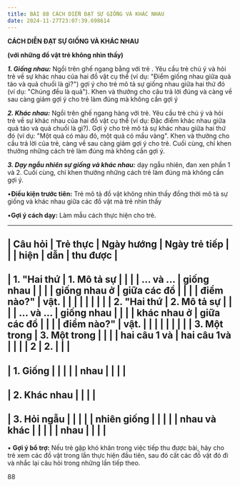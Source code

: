 ```yaml
---
title: BÀI 88 CÁCH DIỄN ĐẠT SỰ GIỐNG VÀ KHÁC NHAU
date: 2024-11-27T23:07:39.698614
---
```


**CÁCH DIỄN ĐẠT SỰ GIỐNG VÀ KHÁC NHAU**

**(với những đồ vật trẻ không nhìn thấy)**

***1. Giống nhau:*** Ngồi trên ghế ngang bằng với trẻ . Yêu cầu trẻ
chú ý và hỏi trẻ về sự khác nhau của hai đồ vật cụ thể (ví dụ: "Điểm
giống nhau giữa quả táo và quả chuối là gì?") gợi ý cho trẻ mô tả sự
giống nhau giữa hai thứ đó (ví dụ: "Chúng đều là quả"). Khen và thưởng
cho câu trả lời đúng và càng về sau càng giảm gợi ý cho trẻ làm đúng
mà không cần gợi ý

***2. Khác nhau:*** Ngồi trên ghế ngang hàng với trẻ. Yêu cầu trẻ chú
ý và hỏi trẻ về sự khác nhau của hai đồ vật cụ thể (ví dụ: Đặc điểm
khác nhau giữa quả táo và quả chuối là gì?). Gợi ý cho trẻ mô tả sự
khác nhau giữa hai thứ đó (ví dụ: "Một quả có màu đỏ, một quả có mầu
vàng". Khen và thưởng cho cầu trả lời của trẻ, càng về sau càng giảm
gợi ý cho trẻ. Cuối cùng, chỉ khen thưởng những cách trẻ làm đúng mà
không cần gợi ý.

***3. Dạy ngẫu nhiên sự giống và khác nhau:*** dạy ngẫu nhiên, đan xen
phần 1 và 2. Cuối cùng, chỉ khen thưởng những cách trẻ làm đúng mà
không cần gợi ý.

•**Điều kiện trước tiên:** Trẻ mô tả đồ vật không nhìn thấy đồng thời
mô tả sự giống và khác nhau giữa các đồ vật mà trẻ nhìn thấy

•**Gợi ý cách dạy:** Làm mẫu cách thực hiện cho trẻ.

-------------------------------------------------------------------------
| **Câu hỏi**     | **Trẻ thực      | **Ngày hướng  | **Ngày trẻ tiếp |
|                 | hiện**          | dẫn**         | thu được**      |
-------------------------------------------------------------------------
| **1. "Hai thứ | **1. Mô tả sự |                 |                 |
| ... và ...    | giống nhau    |                 |                 |
| giống nhau ở  | giữa các đồ   |                 |                 |
| điểm nào?"**  | vật.**        |                 |                 |
|               |               |                 |                 |
| **2. "Hai thứ | **2. Mô tả sự |                 |                 |
| ... và ...    | giống nhau    |                 |                 |
| khác nhau ở   | giữa các đồ   |                 |                 |
| điểm nào?"**  | vật.**        |                 |                 |
|                 |                 |                 |                 |
| **3. Một trong  | **3. Một trong  |                 |                 |
| hai câu 1 và    | hai câu 1và     |                 |                 |
| 2**             | 2.**            |                 |                 |
-------------------------------------------------------------------------
| 1. Giống     |                 |                 |                 |
| nhau          |                 |                 |                 |
-------------------------------------------------------------------------
| 2. Khác nhau |                 |                 |                 |
-------------------------------------------------------------------------
| 3. Hỏi ngẫu  |                 |                 |                 |
| nhiên giống   |                 |                 |                 |
| nhau và khác  |                 |                 |                 |
| nhau          |                 |                 |                 |
-------------------------------------------------------------------------

• **Gợi ý bổ trợ:** Nếu trẻ gặp khó khăn trong việc tiếp thu được bài,
hãy cho trẻ xem các đồ vật trong lần thực hiện đầu tiên, sau đó cất
các đồ vật đó đi và nhắc lại câu hỏi trong những lần tiếp theo.

88

